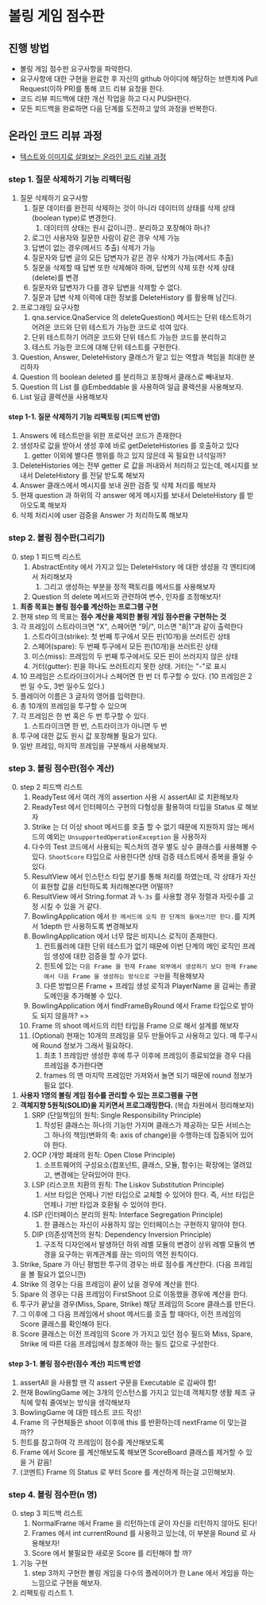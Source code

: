 # 볼링 게임 점수판
## 진행 방법
* 볼링 게임 점수판 요구사항을 파악한다.
* 요구사항에 대한 구현을 완료한 후 자신의 github 아이디에 해당하는 브랜치에 Pull Request(이하 PR)를 통해 코드 리뷰 요청을 한다.
* 코드 리뷰 피드백에 대한 개선 작업을 하고 다시 PUSH한다.
* 모든 피드백을 완료하면 다음 단계를 도전하고 앞의 과정을 반복한다.

## 온라인 코드 리뷰 과정
* [텍스트와 이미지로 살펴보는 온라인 코드 리뷰 과정](https://github.com/next-step/nextstep-docs/tree/master/codereview)

### step 1. 질문 삭제하기 기능 리팩터링
1. 질문 삭제하기 요구사항
   1. 질문 데이터를 완전히 삭제하는 것이 아니라 데이터의 상태를 삭제 상태(boolean type)로 변경한다.
      1. 데이터의 상태는 원시 값이니깐.. 분리하고 포장해야 하나?
   2. 로그인 사용자와 질문한 사람이 같은 경우 삭제 가능
   3. 답변이 없는 경우(메서드 추출) 삭제가 가능
   4. 질문자와 답변 글의 모든 답변자가 같은 경우 삭제가 가능(메서드 추출)
   5. 질문을 삭제할 때 답변 또한 삭제해야 하며, 답변의 삭제 또한 삭제 상태(delete)를 변경
   6. 질문자와 답변자가 다를 경우 답변을 삭제할 수 없다.
   7. 질문과 답변 삭제 이력에 대한 정보를 DeleteHistory 를 활용해 남긴다.
2. 프로그래밍 요구사항
   1. qna.service.QnaService 의 deleteQuestion() 메서드는 단위 테스트하기 어려운 코드와 단위 테스트가 가능한 코드로 섞여 있다.
   2. 단위 테스트하기 어려운 코드와 단위 테스트 가능한 코드를 분리하고
   3. 테스트 가능한 코드에 대해 단위 테스트를 구현한다.
3. Question, Answer, DeleteHistory 클래스가 맡고 있는 역할과 책임을 최대한 분리하자
4. Question 의 boolean deleted 를 분리하고 포장해서 클래스로 빼내보자.
5. Question 의 List<Answer> 를 @Embeddable 을 사용하여 일급 콜렉션을 사용해보자.
6. List<DeleteHistory> 일급 콜렉션을 사용해보자

#### step 1-1. 질문 삭제하기 기능 리팩토링 (피드백 반영)
1. Answers 에 테스트만을 위한 프로덕션 코드가 존재한다
2. 생성자로 값을 받아서 생성 후에 바로 getDeleteHistories 를 호출하고 있다
   1. getter 이외에 별다른 행위를 하고 있지 않은데 꼭 필요한 녀석일까?
3. DeleteHistories 에는 전부 getter 로 값을 꺼내와서 처리하고 있는데, 메시지를 보내서 DeleteHistory 를 전달 받도록 해보자
4. Answer 클래스에서 메시지를 보내 권한 검증 및 삭제 처리를 해보자
5. 현재 question 과 하위의 각 answer 에게 메시지를 보내서 DeleteHistory 를 받아오도록 해보자
6. 삭제 처리시에 user 검증을 Answer 가 처리하도록 해보자

### step 2. 볼링 점수판(그리기)
0. step 1 피드백 리스트
   1. AbstractEntity 에서 가지고 있는 DeleteHistory 에 대한 생성을 각 엔티티에서 처리해보자
      1. 그리고 생성하는 부분을 정적 팩토리를 메서드를 사용해보자
   2. Question 의 delete 메서드와 관련하여 변수, 인자를 조정해보자!
1. **최종 목표는 볼링 점수를 계산하는 프로그램 구현**
2. 현재 step 의 목표는 **점수 계산을 제외한 볼링 게임 점수판을 구현하는 것**
3. 각 프레임이 스트라이크면 "X", 스페어면 "9|/", 미스면 "8|1"과 같이 출력한다
   1. 스트라이크(strike): 첫 번째 투구에서 모든 핀(10개)을 쓰러트린 상태
   2. 스페어(spare): 두 번째 투구에서 모든 핀(10개)을 쓰러트린 상태
   3. 미스(miss): 프레임의 두 번째 투구에서도 모든 핀이 쓰러지지 않은 상태
   4. 거터(gutter): 핀을 하나도 쓰러트리지 못한 상태. 거터는 "-"로 표시
4. 10 프레임은 스트라이크이거나 스페어면 한 번 더 투구할 수 있다. (10 프레임은 2번 일 수도, 3번 일수도 있다.)
5. 플레이어 이름은 3 글자의 영어를 입력한다.
6. 총 10개의 프레임을 투구할 수 있으며
7. 각 프레임은 한 번 혹은 두 번 투구할 수 있다.
   1. 스트라이크면 한 번, 스트라이크가 아니면 두 번
8. 투구에 대한 값도 원시 값 포장해볼 필요가 있다.
9. 일반 프레임, 마지막 프레임을 구분해서 사용해보자.

### step 3. 볼링 점수판(점수 계산)
0. step 2 피드백 리스트
   1. ReadyTest 에서 여러 개의 assertion 사용 시 assertAll 로 치환해보자
   2. ReadyTest 에서 인터페이스 구현의 다형성을 활용하여 타입을 Status 로 해보자
   3. Strike 는 더 이상 shoot 메서드를 호출 할 수 없기 때문에 지원하지 않는 메서드의 예외는 `UnsupportedOperationException` 을 사용하자
   4. 다수의 Test 코드에서 사용되는 픽스처의 경우 별도 상수 클래스를 사용해볼 수 있다. `ShootScore` 타입으로 사용한다면 상태 검증 테스트에서 중복을 줄일 수 있다.
   5. ResultView 에서 인스턴스 타입 분기를 통해 처리를 하였는데, 각 상태가 자신이 표현할 값을 리턴하도록 처리해본다면 어떨까? 
   6. ResultView 에서 String.format 과 `%-3s` 를 사용할 경우 정렬과 자릿수를 고정 시킬 수 있을 거 같다.
   7. BowlingApplication 에서 `한 메서드에 오직 한 단계의 들여쓰기만 한다.`를 지켜서 1depth 만 사용하도록 변경해보자
   8. BowlingApplication 에서 너무 많은 비지니스 로직이 존재한다.
      1. 컨트롤러에 대한 단위 테스트가 없기 때문에 이번 단계의 메인 로직인 프레임 생성에 대한 검증을 할 수가 없다.
      2. 힌트에 있는 `다음 Frame 을 현재 Frame 외부에서 생성하기 보다 현재 Frame 에서 다음 Frame 을 생성하는 방식으로 구현`을 적용해보자
      3. 다른 방법으론 Frame + 프레임 생성 로직과 PlayerName 을 감싸는 총괄 도메인을 추가해볼 수 있다.
   9. BowlingApplication 에서 findFrameByRound 에서 Frame 타입으로 받아도 되지 않을까? => 
   10. Frame 의 shoot 메서드의 리턴 타입을 Frame 으로 해서 설계를 해보자
   11. (Optional) 현재는 10개의 프레임을 모두 만들어두고 사용하고 있다. 매 투구시에 Round 정보가 그래서 필요하다.
       1. 최초 1 프레임만 생성한 후에 투구 이후에 프레임이 종료되었을 경우 다음 프레임을 추가한다면
       2. frames 의 맨 마지막 프레임만 가져와서 놀면 되기 때문에 round 정보가 필요 없다.
1. **사용자 1명의 볼링 게임 점수를 관리할 수 있는 프로그램을 구현**
2. **객체지향 5원칙(SOLID)을 지키면서 프로그래밍한다.** (복습 차원에서 정리해보자)
   1. SRP (단일책임의 원칙: Single Responsibility Principle)
      1. 작성된 클래스는 하나의 기능만 가지며 클래스가 제공하는 모든 서비스는 그 하나의 책임(변화의 축: axis of change)을 수행하는데 집중되어 있어야 한다.
   2. OCP (개방 폐쇄의 원칙: Open Close Principle)
      1. 소프트웨어의 구성요소(컴포넌트, 클래스, 모듈, 함수)는 확장에는 열려있고, 변경에는 닫혀있어야 한다.
   3. LSP (리스코프 치환의 원칙: The Liskov Substitution Principle)
      1. 서브 타입은 언제나 기반 타입으로 교체할 수 있어야 한다. 즉, 서브 타입은 언제나 기반 타입과 호환될 수 있어야 한다.
   4. ISP (인터페이스 분리의 원칙: Interface Segregation Principle)
      1. 한 클래스는 자신이 사용하지 않는 인터페이스는 구현하지 말아야 한다.
   5. DIP (의존성역전의 원칙: Dependency Inversion Principle)
      1. 구조적 디자인에서 발생하던 하위 레벨 모듈의 변경이 상위 레벨 모듈의 변경을 요구하는 위계관계를 끊는 의미의 역전 원칙이다.
3. Strike, Spare 가 아닌 평범한 투구의 경우는 바로 점수를 계산한다. (다음 프레임을 볼 필요가 없으니깐)
4. Strike 의 경우는 다음 프레임이 끝이 났을 경우에 계산을 한다.
5. Spare 의 경우는 다음 프레임이 FirstShoot 으로 이동했을 경우에 계산을 한다.
6. 투구가 끝났을 경우(Miss, Spare, Strike) 해당 프레임의 Score 클래스를 만든다.
7. 그 이후에 그 다음 프레임에서 shoot 메서드를 호출 할 때마다, 이전 프레임의 Score 클래스를 확인해야 된다.
8. Score 클래스는 이전 프레임의 Score 가 가지고 있던 점수 필드와 Miss, Spare, Strike 에 따른 다음 프레임에서 참조해야 하는 필드 값으로 구성한다.

#### step 3-1. 볼링 점수판(점수 계산) 피드백 반영
1. assertAll 을 사용할 땐 각 assert 구문을 Executable 로 감싸야 함!
2. 현재 BowlingGame 에는 3개의 인스턴스를 가지고 있는데 객체지향 생활 체조 규칙에 맞춰 줄여보는 방식을 생각해보자
3. BowlingGame 에 대한 테스트 코드 작성!
4. Frame 의 구현체들은 shoot 이후에 this 를 반환하는데 nextFrame 이 맞는걸까??
5. 힌트를 참고하여 각 프레임이 점수를 계산해보도록
6. Frame 에서 Score 를 계산해보도록 해보면 ScoreBoard 클래스를 제거할 수 있을 거 같음!
7. (코멘트) Frame 의 Status 로 부터 Score 를 계산하게 하는걸 고민해보자.

### step 4. 볼링 점수판(n 명)
0. step 3 피드백 리스트
   1. NormalFrame 에서 Frame 을 리턴하는데 굳이 자신을 리턴하지 않아도 된다!
   2. Frames 에서 int currentRound 를 사용하고 있는데, 이 부분을 Round 로 사용해보자!
   3. Score 에서 불필요한 새로운 Score 를 리턴해야 할 까?
1. 기능 구현
   1. step 3까지 구현한 볼링 게임을 다수의 플레이어가 한 Lane 에서 게임을 하는 느낌으로 구현을 해보자.
2. 리팩토링 리스트
   1. 